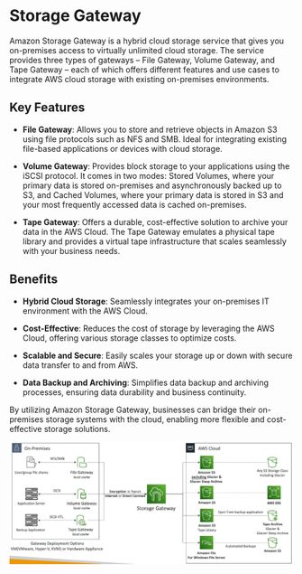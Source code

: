 # Storage Gateway

Amazon Storage Gateway is a hybrid cloud storage service that gives you on-premises access to virtually unlimited cloud storage. The service provides three types of gateways – File Gateway, Volume Gateway, and Tape Gateway – each of which offers different features and use cases to integrate AWS cloud storage with existing on-premises environments.

## Key Features

- **File Gateway**: Allows you to store and retrieve objects in Amazon S3 using file protocols such as NFS and SMB. Ideal for integrating existing file-based applications or devices with cloud storage.

- **Volume Gateway**: Provides block storage to your applications using the iSCSI protocol. It comes in two modes: Stored Volumes, where your primary data is stored on-premises and asynchronously backed up to S3, and Cached Volumes, where your primary data is stored in S3 and your most frequently accessed data is cached on-premises.

- **Tape Gateway**: Offers a durable, cost-effective solution to archive your data in the AWS Cloud. The Tape Gateway emulates a physical tape library and provides a virtual tape infrastructure that scales seamlessly with your business needs.

## Benefits

- **Hybrid Cloud Storage**: Seamlessly integrates your on-premises IT environment with the AWS Cloud.

- **Cost-Effective**: Reduces the cost of storage by leveraging the AWS Cloud, offering various storage classes to optimize costs.

- **Scalable and Secure**: Easily scales your storage up or down with secure data transfer to and from AWS.

- **Data Backup and Archiving**: Simplifies data backup and archiving processes, ensuring data durability and business continuity.

By utilizing Amazon Storage Gateway, businesses can bridge their on-premises storage systems with the cloud, enabling more flexible and cost-effective storage solutions.

![Storage Gateway](../z_resources/images/storage-extras/storage-gateway.png)

